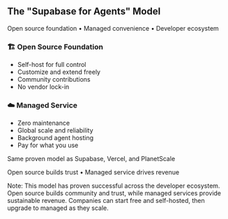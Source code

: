 ## The "Supabase for Agents" Model

<div class="text-center my-6">
  <p class="text-base">Open source foundation • Managed convenience • Developer ecosystem</p>
</div>

<div class="grid grid-cols-2 gap-6 my-8">
  <div class="fragment">
    <h3 class="text-center mb-4 text-lg">🏗️ Open Source Foundation</h3>
    <div class="bg-white/10 p-4 rounded-lg border border-white/20">
      <ul class="space-y-2">
        <li>Self-host for full control</li>
        <li>Customize and extend freely</li>
        <li>Community contributions</li>
        <li>No vendor lock-in</li>
      </ul>
    </div>
  </div>

  <div class="fragment">
    <h3 class="text-center mb-4 text-lg">☁️ Managed Service</h3>
    <div class="bg-blue-500/20 p-4 rounded-lg border border-blue-500/50">
      <ul class="space-y-2">
        <li>Zero maintenance</li>
        <li>Global scale and reliability</li>
        <li>Background agent hosting</li>
        <li>Pay for what you use</li>
      </ul>
    </div>
  </div>
</div>

<div class="text-center mt-8">
  <p class="fragment text-base">Same proven model as Supabase, Vercel, and PlanetScale</p>
  <p class="fragment text-sm mt-2">Open source builds trust • Managed service drives revenue</p>
</div>

Note: This model has proven successful across the developer ecosystem. Open source builds community and trust, while managed services provide sustainable revenue. Companies can start free and self-hosted, then upgrade to managed as they scale.
